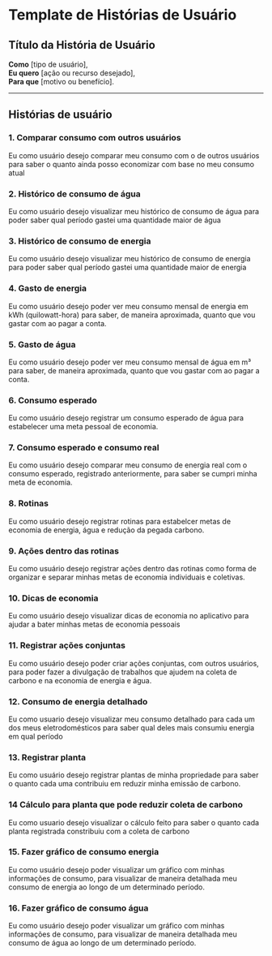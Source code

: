 
# Template de Histórias de Usuário

## Título da História de Usuário

**Como** [tipo de usuário],  
**Eu quero** [ação ou recurso desejado],  
**Para que** [motivo ou benefício].

---

## Histórias de usuário

### 1. Comparar consumo  com outros usuários
Eu como usuário desejo comparar meu consumo com o de outros usuários para saber o quanto ainda posso economizar com base no meu consumo atual
### 2. Histórico de consumo de água
Eu como usuário desejo visualizar meu histórico de consumo de água para poder saber qual período gastei uma quantidade maior de água
### 3. Histórico de consumo de energia 
Eu como usuário desejo visualizar meu histórico de consumo de energia para poder saber qual período gastei uma quantidade maior de energia
### 4. Gasto de energia 
Eu como usuário desejo poder ver meu consumo mensal de energia em kWh (quilowatt-hora) para saber, de maneira aproximada, quanto que vou gastar com ao pagar a conta.
### 5. Gasto de água
Eu como usuário desejo poder ver meu consumo mensal de água em m³ para saber, de maneira aproximada, quanto que vou gastar com ao pagar a conta.
### 6. Consumo esperado
Eu como usuário desejo registrar um consumo esperado de água para estabelecer uma meta pessoal de economia.
### 7. Consumo esperado e consumo real
Eu como usuário desejo comparar meu consumo de energia real com o consumo esperado, registrado anteriormente, para saber se cumpri minha meta de economia.
### 8. Rotinas
Eu como usuário desejo registrar rotinas para estabelcer metas de economia de energia, água e redução da pegada carbono.
### 9. Ações dentro das rotinas 
Eu como usuário desejo registrar ações dentro das rotinas como forma de organizar e separar minhas metas de economia individuais e coletivas.
### 10. Dicas de economia
Eu como usuário desejo visualizar dicas de economia no aplicativo para ajudar a bater minhas metas de economia pessoais
### 11. Registrar ações conjuntas
Eu como usuário desejo poder criar ações conjuntas, com outros usuários, para poder fazer a divulgação de trabalhos que ajudem na coleta de carbono e na economia de energia e água.
### 12. Consumo de energia detalhado
Eu como usuario desejo visualizar meu consumo detalhado para cada um dos meus eletrodomésticos para saber qual deles mais consumiu energia em qual período
### 13. Registrar planta
Eu como usuário desejo registrar plantas de minha propriedade para saber o quanto cada uma contribuiu em reduzir minha emissão de carbono.
### 14 Cálculo para planta que pode reduzir coleta de carbono
Eu como usuario desejo visualizar o cálculo feito para saber o quanto cada planta registrada constribuiu com a coleta de carbono
### 15. Fazer gráfico de consumo energia
Eu como usuário desejo poder visualizar um gráfico com minhas informações de consumo, para visualizar de maneira detalhada meu consumo de energia ao longo de um determinado período.
### 16. Fazer gráfico de consumo água
Eu como usuário desejo poder visualizar um gráfico com minhas informações de consumo, para visualizar de maneira detalhada meu consumo de água ao longo de um determinado período.
